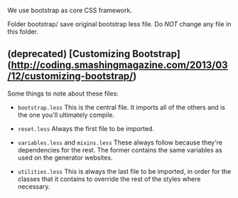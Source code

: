 
We use bootstrap as core CSS framework.

Folder bootstrap/ save original bootstrap less file. Do *NOT* change any file in this folder.





(deprecated) [Customizing Bootstrap] (http://coding.smashingmagazine.com/2013/03/12/customizing-bootstrap/)
--------------------------------------------------------------------------------

Some things to note about these files:

* `bootstrap.less`
This is the central file. It imports all of the others and is the one you'll ultimately compile.

* `reset.less`
Always the first file to be imported.

* `variables.less` and `mixins.less`
These always follow because they're dependencies for the rest. The former contains the same variables as used on the generator websites.

* `utilities.less`
This is always the last file to be imported, in order for the classes that it contains to override the rest of the styles where necessary.